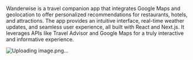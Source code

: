 Wanderwise is a travel companion app that integrates Google Maps and geolocation to offer personalized recommendations for restaurants, hotels, and attractions. The app provides an intuitive interface, real-time weather updates, and seamless user experience, all built with React and Next.js. It leverages APIs like Travel Advisor and Google Maps for a truly interactive and informative experience.

![Uploading image.png…]()
